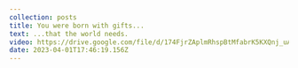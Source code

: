 ```yaml
---
collection: posts
title: You were born with gifts...
text: ...t﻿hat the world needs.
video: https://drive.google.com/file/d/174FjrZAplmRhspBtMfabrK5KXQnj_uAh/view?usp=share_link
date: 2023-04-01T17:46:19.156Z
---
```

